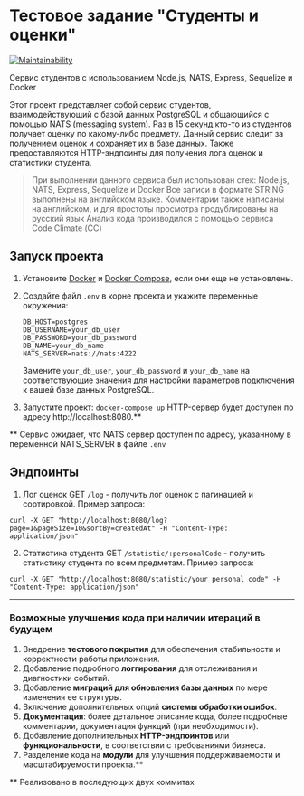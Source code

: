 # Тестовое задание "Студенты и оценки"
[![Maintainability](https://api.codeclimate.com/v1/badges/e4d24db8e8d70cb04ad2/maintainability)](https://codeclimate.com/github/NatalyKT/student-service/maintainability)

Сервис студентов с использованием Node.js, NATS, Express, Sequelize и Docker

Этот проект представляет собой сервис студентов, взаимодействующий с базой данных PostgreSQL и общающийся с помощью NATS (messaging system). Раз в 15 секунд кто-то из студентов получает оценку по какому-либо предмету. Данный сервис следит за получением оценок и сохраняет их в базе данных. Также предоставляются HTTP-эндпоинты для получения лога оценок и статистики студента.

> При выполнении данного сервиса был использован стек: Node.js, NATS, Express, Sequelize и Docker
> Все записи в формате STRING выполнены на английском языке. Комментарии также написаны на английском, и для простоты просмотра продублированы на русский язык
> Анализ кода производился с помощью сервиса Code Climate (СС)


## Запуск проекта
1. Установите [Docker](https://www.docker.com/get-started) и [Docker Compose](https://docs.docker.com/compose/install/), если они еще не установлены.

2. Создайте файл `.env` в корне проекта и укажите переменные окружения:
   ```env
   DB_HOST=postgres
   DB_USERNAME=your_db_user
   DB_PASSWORD=your_db_password
   DB_NAME=your_db_name
   NATS_SERVER=nats://nats:4222
   ```
   Замените `your_db_user`, `your_db_password` и `your_db_name` на соответствующие значения для настройки параметров подключения к вашей базе данных PostgreSQL.

3. Запустите проект:
```docker-compose up```
HTTP-сервер будет доступен по адресу http://localhost:8080.**

** Сервис ожидает, что NATS сервер доступен по адресу, указанному в переменной NATS_SERVER в файле `.env`


## Эндпоинты

1. Лог оценок GET `/log` - получить лог оценок с пагинацией и сортировкой.
Пример запроса:
```
curl -X GET "http://localhost:8080/log?page=1&pageSize=10&sortBy=createdAt" -H "Content-Type: application/json"
```

2. Статистика студента GET `/statistic/:personalCode` - получить статистику студента по всем предметам.
Пример запроса:
```
curl -X GET "http://localhost:8080/statistic/your_personal_code" -H "Content-Type: application/json"
```
---


### Возможные улучшения кода при наличии итераций в будущем
1. Внедрение **тестового покрытия** для обеспечения стабильности и корректности работы приложения.
2. Добавление подробного **логгирования** для отслеживания и диагностики событий.
3. Добавление **миграций для обновления базы данных** по мере изменения ее структуры.
5. Включение дополнительных опций **системы обработки ошибок**.
6. **Документация**: более детальное описание кода, более подробные комментарии, документация функций (при необходимости).
7. Добавление дополнительных **HTTP-эндпоинтов** или **функциональности**, в соответствии с требованиями бизнеса.
8. Разделение кода на **модули** для улучшения поддерживаемости и масштабируемости проекта.** 

** Реализовано в последующих двух коммитах